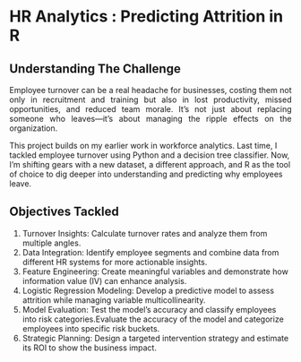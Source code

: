 # HR Analytics : Predicting Attrition in R

## Understanding The Challenge

<p align="justify">
Employee turnover can be a real headache for businesses, costing them not only in recruitment and training but also in lost productivity, missed opportunities, and reduced team morale. It’s not just about replacing someone who leaves—it’s about managing the ripple effects on the organization.

This project builds on my earlier work in workforce analytics. Last time, I tackled employee turnover using Python and a decision tree classifier. Now, I’m shifting gears with a new dataset, a different approach, and R as the tool of choice to dig deeper into understanding and predicting why employees leave.
</p>

## Objectives Tackled

1. Turnover Insights: Calculate turnover rates and analyze them from multiple angles.
2. Data Integration: Identify employee segments and combine data from different HR systems for more actionable insights.
3. Feature Engineering: Create meaningful variables and demonstrate how information value (IV) can enhance analysis.
4. Logistic Regression Modeling: Develop a predictive model to assess attrition while managing variable multicollinearity.
5. Model Evaluation: Test the model’s accuracy and classify employees into risk categories.Evaluate the accuracy of the model and categorize employees into specific risk buckets.
6. Strategic Planning: Design a targeted intervention strategy and estimate its ROI to show the business impact.
